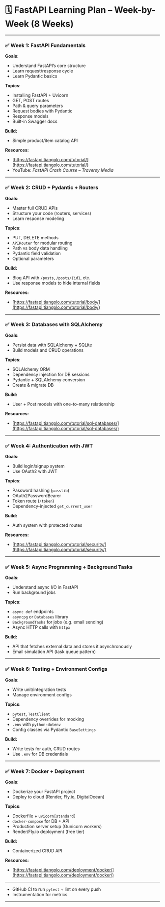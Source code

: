 # 🗓️ FastAPI Learning Plan – Week-by-Week (8 Weeks)

---

### ✅ **Week 1: FastAPI Fundamentals**

**Goals:**

* Understand FastAPI’s core structure
* Learn request/response cycle
* Learn Pydantic basics

**Topics:**

* Installing FastAPI + Uvicorn
* GET, POST routes
* Path & query parameters
* Request bodies with Pydantic
* Response models
* Built-in Swagger docs

**Build:**

* Simple product/item catalog API

**Resources:**

* [https://fastapi.tiangolo.com/tutorial/](https://fastapi.tiangolo.com/tutorial/)
* YouTube: *FastAPI Crash Course – Traversy Media*

---

### ✅ **Week 2: CRUD + Pydantic + Routers**

**Goals:**

* Master full CRUD APIs
* Structure your code (routers, services)
* Learn response modeling

**Topics:**

* PUT, DELETE methods
* `APIRouter` for modular routing
* Path vs body data handling
* Pydantic field validation
* Optional parameters

**Build:**

* Blog API with `/posts`, `/posts/{id}`, etc.
* Use response models to hide internal fields

**Resources:**

* [https://fastapi.tiangolo.com/tutorial/body/](https://fastapi.tiangolo.com/tutorial/body/)

---

### ✅ **Week 3: Databases with SQLAlchemy**

**Goals:**

* Persist data with SQLAlchemy + SQLite
* Build models and CRUD operations

**Topics:**

* SQLAlchemy ORM
* Dependency injection for DB sessions
* Pydantic + SQLAlchemy conversion
* Create & migrate DB

**Build:**

* User + Post models with one-to-many relationship

**Resources:**

* [https://fastapi.tiangolo.com/tutorial/sql-databases/](https://fastapi.tiangolo.com/tutorial/sql-databases/)

---

### ✅ **Week 4: Authentication with JWT**

**Goals:**

* Build login/signup system
* Use OAuth2 with JWT

**Topics:**

* Password hashing (`passlib`)
* OAuth2PasswordBearer
* Token route (`/token`)
* Dependency-injected `get_current_user`

**Build:**

* Auth system with protected routes

**Resources:**

* [https://fastapi.tiangolo.com/tutorial/security/](https://fastapi.tiangolo.com/tutorial/security/)

---

### ✅ **Week 5: Async Programming + Background Tasks**

**Goals:**

* Understand async I/O in FastAPI
* Run background jobs

**Topics:**

* `async def` endpoints
* `asyncpg` or `Databases` library
* `BackgroundTasks` for jobs (e.g. email sending)
* Async HTTP calls with `httpx`

**Build:**

* API that fetches external data and stores it asynchronously
* Email simulation API (task queue pattern)

---

### ✅ **Week 6: Testing + Environment Configs**

**Goals:**

* Write unit/integration tests
* Manage environment configs

**Topics:**

* `pytest`, `TestClient`
* Dependency overrides for mocking
* `.env` with `python-dotenv`
* Config classes via Pydantic `BaseSettings`

**Build:**

* Write tests for auth, CRUD routes
* Use `.env` for DB credentials

---

### ✅ **Week 7: Docker + Deployment**

**Goals:**

* Dockerize your FastAPI project
* Deploy to cloud (Render, Fly.io, DigitalOcean)

**Topics:**

* Dockerfile + `uvicorn[standard]`
* `docker-compose` for DB + API
* Production server setup (Gunicorn workers)
* Render/Fly.io deployment (free tier)

**Build:**

* Containerized CRUD API

**Resources:**

* [https://fastapi.tiangolo.com/deployment/docker/](https://fastapi.tiangolo.com/deployment/docker/)

---



* GitHub CI to run `pytest` + lint on every push
* Instrumentation for metrics

---
